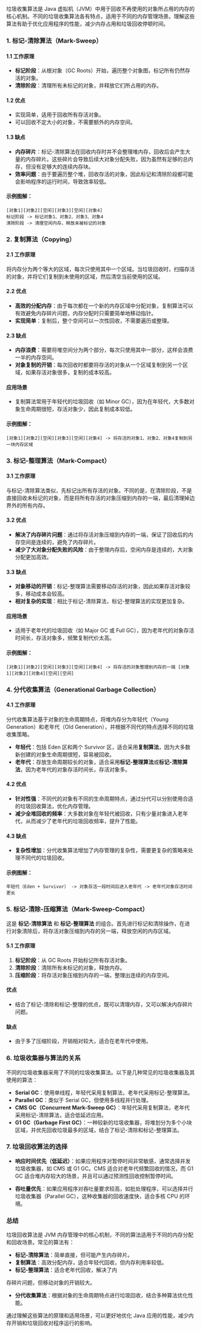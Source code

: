 垃圾收集算法是 Java 虚拟机（JVM）中用于回收不再使用的对象所占用的内存的核心机制。不同的垃圾收集算法各有特点，适用于不同的内存管理场景。理解这些算法有助于优化应用程序的性能，减少内存占用和垃圾回收停顿时间。

### 1. **标记-清除算法（Mark-Sweep）**

#### 1.1 工作原理
- **标记阶段**：从根对象（GC Roots）开始，遍历整个对象图，标记所有仍然存活的对象。
- **清除阶段**：清理所有未标记的对象，并释放它们所占用的内存。

#### 1.2 优点
- 实现简单，适用于回收所有存活对象。
- 可以回收不定大小的对象，不需要额外的内存空间。

#### 1.3 缺点
- **内存碎片**：标记-清除算法在回收内存时并不会整理堆内存，回收后会产生大量的内存碎片。这些碎片会导致后续大对象分配失败，因为虽然有足够的总内存，但没有足够大的连续内存块。
- **效率问题**：由于要遍历整个堆，回收存活的对象，因此标记和清除阶段都可能会影响程序的运行时间，导致效率较低。

#### 示例图解：
```plaintext
[对象1][对象2][空闲][对象3][空闲][对象4]
标记阶段 -> 标记对象1、对象2、对象3、对象4
清除阶段 -> 清理空闲内存，释放未被标记的对象
```

### 2. **复制算法（Copying）**

#### 2.1 工作原理
将内存分为两个等大的区域，每次只使用其中一个区域。当垃圾回收时，扫描存活的对象，并将它们复制到未使用的区域，然后清空当前使用的区域。

#### 2.2 优点
- **高效的分配内存**：由于每次都在一个新的内存区域中分配对象，复制算法可以有效避免内存碎片问题，内存分配时只需要简单地移动指针。
- **实现简单**：复制后，整个空间可以一次性回收，不需要遍历或整理。

#### 2.3 缺点
- **内存浪费**：需要将堆空间分为两个部分，每次只使用其中一部分，这样会浪费一半的内存空间。
- **对象复制的开销**：每次回收时都要将存活的对象从一个区域复制到另一个区域，如果存活对象很多，复制的成本较高。

#### 应用场景
- 复制算法常用于年轻代的垃圾回收（如 Minor GC），因为在年轻代，大多数对象生命周期很短，存活对象少，因此复制成本较低。

#### 示例图解：
```plaintext
[对象1][对象2][空闲][对象3][空闲][对象4] -> 将存活的对象1、对象2、对象4复制到另一块内存区域
```

### 3. **标记-整理算法（Mark-Compact）**

#### 3.1 工作原理
与标记-清除算法类似，先标记出所有存活的对象。不同的是，在清除阶段，不是直接回收未标记的对象，而是将所有存活的对象压缩到内存的一端，最后清理掉边界外的所有内存。

#### 3.2 优点
- **解决了内存碎片问题**：通过将存活对象压缩到内存的一端，保证了回收后的内存空间是连续的，避免了内存碎片。
- **减少了大对象分配失败的风险**：由于整理内存后，空闲内存是连续的，大对象分配更加高效。

#### 3.3 缺点
- **对象移动的开销**：标记-整理算法需要移动存活的对象，因此如果存活对象较多，移动成本会较高。
- **相对复杂的实现**：相比于标记-清除算法，标记-整理算法的实现更加复杂。

#### 应用场景
- 适用于老年代的垃圾回收（如 Major GC 或 Full GC），因为老年代的对象存活时间长，存活对象多，频繁复制代价太高。

#### 示例图解：
```plaintext
[对象1][对象2][空闲][对象3][空闲][对象4] -> 将存活的对象整理到内存的一端 [对象1][对象2][对象4][空闲][空闲]
```

### 4. **分代收集算法（Generational Garbage Collection）**

#### 4.1 工作原理
分代收集算法基于对象的生命周期特点，将堆内存分为年轻代（Young Generation）和老年代（Old Generation），并根据不同代的特点选择不同的垃圾收集策略。

- **年轻代**：包括 Eden 区和两个 Survivor 区，适合采用**复制算法**，因为大多数新创建的对象生命周期很短，容易被回收。
- **老年代**：存放生命周期较长的对象，适合采用**标记-整理算法**或**标记-清除算法**，因为老年代的对象存活时间长，存活对象多。

#### 4.2 优点
- **针对性强**：不同代的对象有不同的生命周期特点，通过分代可以分别使用合适的垃圾回收算法，优化内存管理。
- **减少全堆回收的频率**：大多数对象在年轻代被回收，只有少量对象进入老年代，从而减少了老年代的垃圾回收频率，提升了性能。

#### 4.3 缺点
- **复杂性增加**：分代收集算法增加了内存管理的复杂性，需要更复杂的策略来处理不同代的垃圾回收。

#### 示例图解：
```plaintext
年轻代（Eden + Survivor） -> 对象存活一段时间后进入老年代 -> 老年代对象存活时间更长
```

### 5. **标记-清除-压缩算法（Mark-Sweep-Compact）**

这是 **标记-清除算法** 和 **标记-整理算法** 的组合。首先进行标记和清除操作，在进行对象清除后，将存活对象压缩到内存的另一端，释放空闲的内存区域。

#### 5.1 工作原理
1. **标记阶段**：从 GC Roots 开始标记所有存活对象。
2. **清除阶段**：清除所有未标记的对象，释放内存。
3. **压缩阶段**：将存活对象压缩到内存的一端，整理出连续的内存空间。

#### 优点
- 结合了标记-清除和标记-整理的优点，既可以清理内存，又可以解决内存碎片问题。

#### 缺点
- 由于多了压缩阶段，开销相对较大，适合在老年代中使用。

### 6. **垃圾收集器与算法的关系**

不同的垃圾收集器采用了不同的垃圾收集算法。以下是几种常见的垃圾收集器及其使用的算法：

- **Serial GC**：使用单线程，年轻代采用复制算法，老年代采用标记-整理算法。
- **Parallel GC**：类似于 Serial GC，但使用多线程并行处理。
- **CMS GC（Concurrent Mark-Sweep GC）**：年轻代采用复制算法，老年代采用标记-清除算法，适合低延迟应用。
- **G1 GC（Garbage First GC）**：一种较新的垃圾收集器，将堆划分为多个小块区域，并优先回收垃圾最多的区域，结合了标记-清除和标记-整理算法。

### 7. **垃圾回收算法的选择**

- **响应时间优先（低延迟）**：如果应用程序对暂停时间非常敏感，通常选择并发垃圾收集器，如 CMS 或 G1 GC。CMS 适合对老年代频繁回收的情况，而 G1 GC 适合堆内存较大的场景，并且可以通过预测性回收控制暂停时间。
  
- **吞吐量优先**：如果应用程序对吞吐量要求较高，如批处理程序，可以选择并行垃圾收集器（Parallel GC），这种收集器的回收速度快，适合多核 CPU 的环境。

### 总结

垃圾回收算法是 JVM 内存管理中的核心机制，不同的算法适用于不同的内存分配和回收场景。常见的算法有：
- **标记-清除算法**：简单直接，但可能产生内存碎片。
- **复制算法**：高效分配内存，适合年轻代回收，但内存利用率较低。
- **标记-整理算法**：适合老年代回收，解决了内

存碎片问题，但移动对象的开销较大。
- **分代收集算法**：根据对象的生命周期特点进行垃圾回收，结合多种算法优化性能。

通过理解这些算法的原理和适用场景，可以更好地优化 Java 应用的性能，减少内存开销和垃圾回收对程序运行的影响。